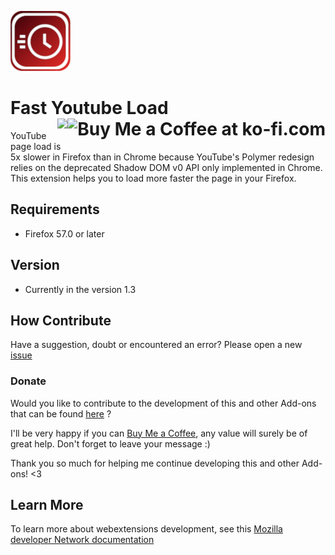 ![Toolbar Weather Screenshot](youtube_fast_load.png)
# Fast Youtube Load <a href='https://ko-fi.com/S6S5S3WU' target='_blank'><img align="right" height='36' style='border:0px;height:36px;' src='https://az743702.vo.msecnd.net/cdn/kofi1.png?v=0' border='0' alt='Buy Me a Coffee at ko-fi.com'/>[<img align="right" src="https://addons.cdn.mozilla.net/static/img/addons-buttons/AMO-button_2.png">](https://addons.mozilla.org/en-US/firefox/addon/fast-youtube-load/)

YouTube page load is 5x slower in Firefox than in Chrome because YouTube's Polymer redesign relies on the deprecated Shadow DOM v0 API only implemented in Chrome. This extension helps you to load more faster the page in your Firefox.

## Requirements
* Firefox 57.0 or later

## Version
* Currently in the version 1.3

## How Contribute
Have a suggestion, doubt or encountered an error? Please open a new [issue](https://github.com/jhonatasrm/Fast-YouTube-Load/issues)

### Donate
Would you like to contribute to the development of this and other Add-ons that can be found <a href="https://addons.mozilla.org/en-US/firefox/user/13670188/">here</a> ? 

I'll be very happy if you can <a href='https://ko-fi.com/S6S5S3WU' target='_blank'> Buy Me a Coffee</a>, any value will surely be of great help. Don't forget to leave your message :)

Thank you so much for helping me continue developing this and other Add-ons! <3

## Learn More 
To learn more about webextensions development, see this [Mozilla developer Network documentation](https://developer.mozilla.org/en-US/Add-ons/WebExtensions)
